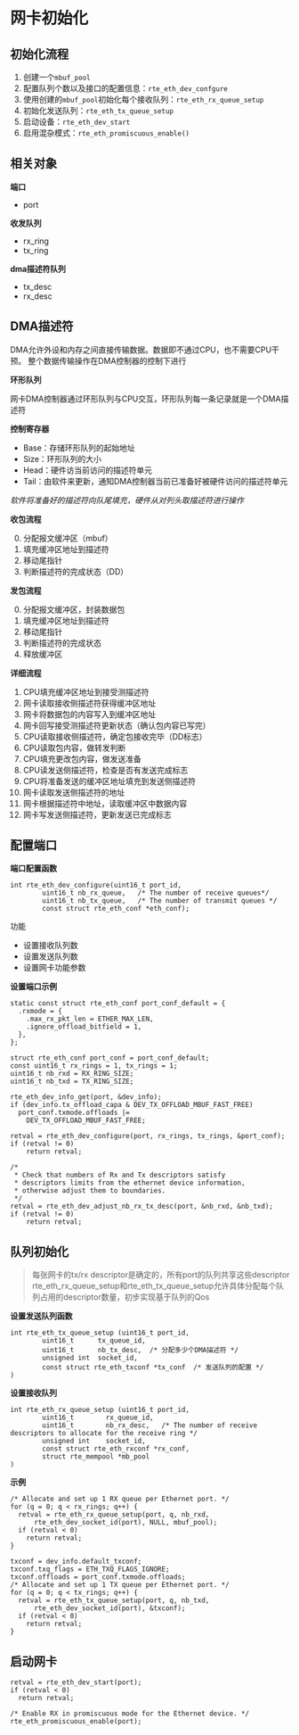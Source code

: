 # 网卡初始化

## 初始化流程

1. 创建一个`mbuf_pool`
2. 配置队列个数以及接口的配置信息：`rte_eth_dev_confgure`
3. 使用创建的`mbuf_pool`初始化每个接收队列：`rte_eth_rx_queue_setup`
4. 初始化发送队列：`rte_eth_tx_queue_setup`
5. 启动设备：`rte_eth_dev_start`
6. 启用混杂模式：`rte_eth_promiscuous_enable()`


## 相关对象

**端口**

- port

**收发队列**

- rx_ring
- tx_ring

**dma描述符队列**

- tx_desc
- rx_desc


## DMA描述符

DMA允许外设和内存之间直接传输数据。数据即不通过CPU，也不需要CPU干预。
整个数据传输操作在DMA控制器的控制下进行

**环形队列**

网卡DMA控制器通过环形队列与CPU交互，环形队列每一条记录就是一个DMA描述符

**控制寄存器**

- Base：存储环形队列的起始地址
- Size：环形队列的大小
- Head：硬件访当前访问的描述符单元
- Tail：由软件来更新，通知DMA控制器当前已准备好被硬件访问的描述符单元

*软件将准备好的描述符向队尾填充，硬件从对列头取描述符进行操作*


**收包流程**

0. 分配报文缓冲区（mbuf）
1. 填充缓冲区地址到描述符
2. 移动尾指针
3. 判断描述符的完成状态（DD）

**发包流程**

0. 分配报文缓冲区，封装数据包
1. 填充缓冲区地址到描述符
2. 移动尾指针
3. 判断描述符的完成状态
4. 释放缓冲区

**详细流程**

1. CPU填充缓冲区地址到接受测描述符
2. 网卡读取接收侧描述符获得缓冲区地址
3. 网卡将数据包的内容写入到缓冲区地址
4. 网卡回写接受测描述符更新状态（确认包内容已写完）
5. CPU读取接收侧描述符，确定包接收完毕（DD标志）
6. CPU读取包内容，做转发判断
7. CPU填充更改包内容，做发送准备
8. CPU读发送侧描述符，检查是否有发送完成标志
9. CPU将准备发送的缓冲区地址填充到发送侧描述符
10. 网卡读取发送侧描述符的地址
11. 网卡根据描述符中地址，读取缓冲区中数据内容
12. 网卡写发送侧描述符，更新发送已完成标志



## 配置端口

**端口配置函数**

```
int rte_eth_dev_configure(uint16_t port_id,
        uint16_t nb_rx_queue,   /* The number of receive queues*/
        uint16_t nb_tx_queue,   /* The number of transmit queues */
        const struct rte_eth_conf *eth_conf);
```
功能

- 设置接收队列数
- 设置发送队列数
- 设置网卡功能参数

**设置端口示例**

```
static const struct rte_eth_conf port_conf_default = {
  .rxmode = {
    .max_rx_pkt_len = ETHER_MAX_LEN,
    .ignore_offload_bitfield = 1,
  },
};

struct rte_eth_conf port_conf = port_conf_default;
const uint16_t rx_rings = 1, tx_rings = 1;
uint16_t nb_rxd = RX_RING_SIZE;
uint16_t nb_txd = TX_RING_SIZE;

rte_eth_dev_info_get(port, &dev_info);
if (dev_info.tx_offload_capa & DEV_TX_OFFLOAD_MBUF_FAST_FREE)
  port_conf.txmode.offloads |=
    DEV_TX_OFFLOAD_MBUF_FAST_FREE;

retval = rte_eth_dev_configure(port, rx_rings, tx_rings, &port_conf);
if (retval != 0)
	return retval;

/*
 * Check that numbers of Rx and Tx descriptors satisfy
 * descriptors limits from the ethernet device information,
 * otherwise adjust them to boundaries.
 */
retval = rte_eth_dev_adjust_nb_rx_tx_desc(port, &nb_rxd, &nb_txd);
if (retval != 0)
	return retval;
```



## 队列初始化

>每张网卡的tx/rx descriptor是确定的，所有port的队列共享这些descriptor
rte_eth_rx_queue_setup和rte_eth_tx_queue_setup允许具体分配每个队列占用的descriptor数量，初步实现基于队列的Qos

**设置发送队列函数**

```
int rte_eth_tx_queue_setup (uint16_t port_id,
        uint16_t      tx_queue_id,
        uint16_t      nb_tx_desc,  /* 分配多少个DMA描述符 */
        unsigned int  socket_id,
        const struct rte_eth_txconf *tx_conf  /* 发送队列的配置 */
)
```

**设置接收队列**

```
int rte_eth_rx_queue_setup (uint16_t port_id,
        uint16_t        rx_queue_id,
        uint16_t        nb_rx_desc,   /* The number of receive descriptors to allocate for the receive ring */
        unsigned int    socket_id,
        const struct rte_eth_rxconf *rx_conf,
        struct rte_mempool *mb_pool
)
```

**示例**

```
/* Allocate and set up 1 RX queue per Ethernet port. */
for (q = 0; q < rx_rings; q++) {
  retval = rte_eth_rx_queue_setup(port, q, nb_rxd,
      rte_eth_dev_socket_id(port), NULL, mbuf_pool);
  if (retval < 0)
    return retval;
}

txconf = dev_info.default_txconf;
txconf.txq_flags = ETH_TXQ_FLAGS_IGNORE;
txconf.offloads = port_conf.txmode.offloads;
/* Allocate and set up 1 TX queue per Ethernet port. */
for (q = 0; q < tx_rings; q++) {
  retval = rte_eth_tx_queue_setup(port, q, nb_txd,
      rte_eth_dev_socket_id(port), &txconf);
  if (retval < 0)
    return retval;
}
```


## 启动网卡

```
retval = rte_eth_dev_start(port);
if (retval < 0)
  return retval;

/* Enable RX in promiscuous mode for the Ethernet device. */
rte_eth_promiscuous_enable(port);
```
